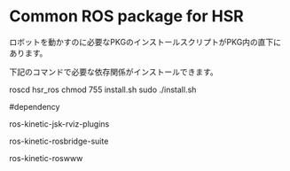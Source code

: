 # Common ROS package for HSR

ロボットを動かすのに必要なPKGのインストールスクリプトがPKG内の直下にあります。

下記のコマンドで必要な依存関係がインストールできます。

roscd hsr_ros
chmod 755 install.sh
sudo ./install.sh

#dependency

ros-kinetic-jsk-rviz-plugins

ros-kinetic-rosbridge-suite

ros-kinetic-roswww